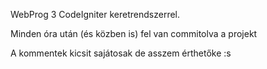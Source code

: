 WebProg 3
CodeIgniter keretrendszerrel.


Minden óra után (és közben is) fel van commitolva a projekt


A kommentek kicsit sajátosak de asszem érthetőke :s
